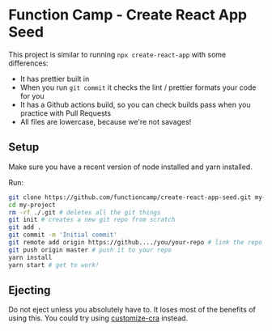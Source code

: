 
# Function Camp - Create React App Seed

This project is similar to running `npx create-react-app` with some differences:

- It has prettier built in
- When you run `git commit` it checks the lint / prettier formats your code for you
- It has a Github actions build, so you can check builds pass when you practice with Pull Requests
- All files are lowercase, because we're not savages!

## Setup

Make sure you have a recent version of node installed and yarn installed.

Run:

```bash
git clone https://github.com/functioncamp/create-react-app-seed.git my-project
cd my-project
rm -rf ./.git # deletes all the git things
git init # creates a new git repo from scratch
git add .
git commit -m 'Initial commit'
git remote add origin https://github..../you/your-repo # link the repo to your github repo
git push origin master # push it to your repo
yarn install
yarn start # get to work!
```

## Ejecting

Do not eject unless you absolutely have to. It loses most of the benefits of using this. You could try using [customize-cra](https://github.com/arackaf/customize-cra) instead.
